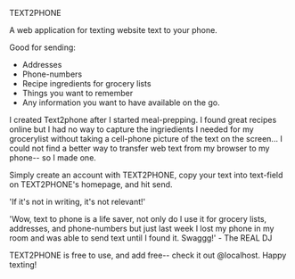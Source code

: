TEXT2PHONE

A web application for texting website text to your phone.

Good for sending:
  - Addresses
  - Phone-numbers
  - Recipe ingredients for grocery lists 
  - Things you want to remember
  - Any information you want to have available on the go.


I created Text2phone after I started meal-prepping. I found great recipes online but I had no way to capture the ingriedients I needed for my grocerylist without taking a cell-phone picture of the text on the screen... I could not find a better way to transfer web text from my browser to my phone-- so I made one.

Simply create an account with TEXT2PHONE, copy your text into text-field on TEXT2PHONE's homepage, and hit send.


'If it's not in writing, it's not relevant!'

'Wow, text to phone is a life saver, not only do I use it for grocery lists, addresses, and phone-numbers but just last week I lost my phone in my room and was able to send text until I found it. Swaggg!' - The REAL DJ


TEXT2PHONE is free to use, and add free-- check it out @localhost. Happy texting!
